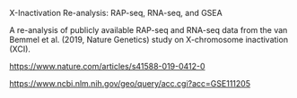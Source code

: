X-Inactivation Re-analysis: RAP-seq, RNA-seq, and GSEA

A re-analysis of publicly available RAP-seq and RNA-seq data from the van Bemmel et al. (2019, Nature Genetics) study on X-chromosome inactivation (XCI).

https://www.nature.com/articles/s41588-019-0412-0

https://www.ncbi.nlm.nih.gov/geo/query/acc.cgi?acc=GSE111205
